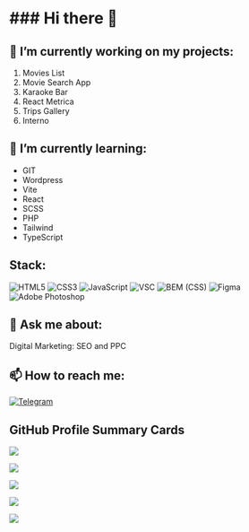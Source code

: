 <h1>### Hi there 👋</h1>

<!--
**guridovme/guridovme** is a ✨ _special_ ✨ repository because its `README.md` (this file) appears on your GitHub profile.

Here are some ideas to get you started:-->

<h2>🔭 I’m currently working on my projects:</h2>
<ol>
  <li>Movies List</li>
  <li>Movie Search App</li>
  <li>Karaoke Bar</li>
  <li>React Metrica</li>
  <li>Trips Gallery</li>
  <li>Interno</li>
</ol>

<h2>🌱 I’m currently learning:</h2>

<ul>
  <li>GIT</li>
  <li>Wordpress</li>
  <li>Vite</li>
  <li>React</li>
  <li>SCSS</li>
  <li>PHP</li>
  <li>Tailwind</li>
  <li>TypeScript</li>
</ul>
<h2>Stack:</h2>
<p>
            
<img src="https://camo.githubusercontent.com/49fbb99f92674cc6825349b154b65aaf4064aec465d61e8e1f9fb99da3d922a1/68747470733a2f2f696d672e736869656c64732e696f2f62616467652f68746d6c352d2532334533344632362e7376673f7374796c653d666f722d7468652d6261646765266c6f676f3d68746d6c35266c6f676f436f6c6f723d7768697465" alt="HTML5" data-canonical-src="https://img.shields.io/badge/html5-%23E34F26.svg?style=for-the-badge&amp;logo=html5&amp;logoColor=white" style="max-width: 100%;">

<img src="https://camo.githubusercontent.com/e6b67b27998fca3bccf4c0ee479fc8f9de09d91f389cccfbe6cb1e29c10cfbd7/68747470733a2f2f696d672e736869656c64732e696f2f62616467652f637373332d2532333135373242362e7376673f7374796c653d666f722d7468652d6261646765266c6f676f3d63737333266c6f676f436f6c6f723d7768697465" alt="CSS3" data-canonical-src="https://img.shields.io/badge/css3-%231572B6.svg?style=for-the-badge&amp;logo=css3&amp;logoColor=white" style="max-width: 100%;">

<img src="https://camo.githubusercontent.com/aeddc848275a1ffce386dc81c04541654ca07b2c43bbb8ad251085c962672aea/68747470733a2f2f696d672e736869656c64732e696f2f62616467652f6a6176617363726970742d2532333332333333302e7376673f7374796c653d666f722d7468652d6261646765266c6f676f3d6a617661736372697074266c6f676f436f6c6f723d253233463744463145" alt="JavaScript" data-canonical-src="https://img.shields.io/badge/javascript-%23323330.svg?style=for-the-badge&amp;logo=javascript&amp;logoColor=%23F7DF1E" style="max-width: 100%;">


<img src="https://camo.githubusercontent.com/db2e8563f94809db772bc997b9343839b1bc741a944f0f643681e255d584b143/68747470733a2f2f696d672e736869656c64732e696f2f62616467652f2d5653436f64652d6363636363633f7374796c653d666f722d7468652d6261646765266c6f676f3d76697375616c73747564696f636f6465266c6f676f436f6c6f723d626c7565" alt="VSC" data-canonical-src="https://img.shields.io/badge/-VSCode-cccccc?style=for-the-badge&amp;logo=visualstudiocode&amp;logoColor=blue" style="max-width: 100%;">

<img src="https://camo.githubusercontent.com/e8f81b3992911af57c40902879d9213412e02fe31cc06932309a9cc4d5764c5b/68747470733a2f2f696d672e736869656c64732e696f2f62616467652f2d42454d25323028435353292d77686974653f7374796c653d666f722d7468652d6261646765266c6f676f3d62656d266c6f676f436f6c6f723d626c61636b" alt="BEM (CSS)" data-canonical-src="https://img.shields.io/badge/-BEM%20(CSS)-white?style=for-the-badge&amp;logo=bem&amp;logoColor=black" style="max-width: 100%;">

<img src="https://camo.githubusercontent.com/24294a014ce810b667738ba35786dcf872bd88c4126364cc94a0975c359ef2fc/68747470733a2f2f696d672e736869656c64732e696f2f62616467652f2d4669676d612d4536453646413f7374796c653d666f722d7468652d6261646765266c6f676f3d4669676d61266c6f676f436f6c6f723d384230303030" alt="Figma" data-canonical-src="https://img.shields.io/badge/-Figma-E6E6FA?style=for-the-badge&amp;logo=Figma&amp;logoColor=8B0000" style="max-width: 100%;">

<img src="https://camo.githubusercontent.com/a21ac6bbc275f7e4a4ecd4a9b95985b8bfdfe6846e4e2248ed0d3d7f40962005/68747470733a2f2f696d672e736869656c64732e696f2f62616467652f2d50686f746f73686f702d3730383039303f7374796c653d666f722d7468652d6261646765266c6f676f3d61646f626570686f746f73686f70266c6f676f436f6c6f723d303046464646" alt="Adobe Photoshop" data-canonical-src="https://img.shields.io/badge/-Photoshop-708090?style=for-the-badge&amp;logo=adobephotoshop&amp;logoColor=00FFFF" style="max-width: 100%;">

</p>
<h2>💬 Ask me about:</h2>
Digital Marketing: SEO and PPC
<h2>📫 How to reach me:</h2>
<a href="https://t.me/guridovme" rel="nofollow"><img src="https://camo.githubusercontent.com/8a8dddad66988843eb01219c9e0e66783e879593522f707f72308eaa71f764e6/68747470733a2f2f696d672e736869656c64732e696f2f62616467652f2d54656c656772616d2d3039303930393f7374796c653d736f6369616c266c6f676f3d54656c656772616d266c6f676f436f6c6f723d323741304439" alt="Telegram" data-canonical-src="https://img.shields.io/badge/-Telegram-090909?style=social&amp;logo=Telegram&amp;logoColor=27A0D9" style="max-width: 100%;"></a>
<h2>GitHub Profile Summary Cards</h2>

![](http://github-profile-summary-cards.vercel.app/api/cards/profile-details?username=guridovme&theme=default)

![](http://github-profile-summary-cards.vercel.app/api/cards/repos-per-language?username=guridovme&theme=default)

![](http://github-profile-summary-cards.vercel.app/api/cards/most-commit-language?username=guridovme&theme=default)

![](http://github-profile-summary-cards.vercel.app/api/cards/stats?username=guridovme&theme=default)

![](http://github-profile-summary-cards.vercel.app/api/cards/productive-time?username=guridovme&theme=default&utcOffset=8)


